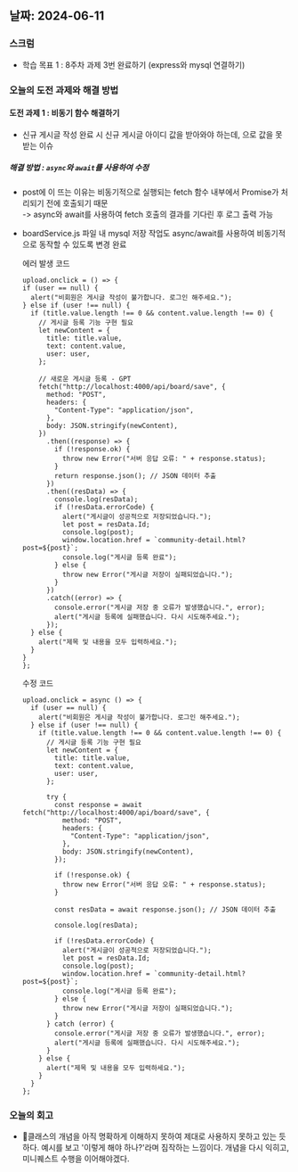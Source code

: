 ## 날짜: 2024-06-11

### 스크럼
- 학습 목표 1 : 8주차 과제 3번 완료하기 (express와 mysql 연결하기)

### 오늘의 도전 과제와 해결 방법
#### 도전 과제 1 : 비동기 함수 <pending> 해결하기
- 신규 게시글 작성 완료 시 신규 게시글 아이디 값을 받아와야 하는데, <pending>으로 값을 못 받는 이슈

##### 해결 방법 : `async`와 `await`를 사용하여 수정
- post에 <pending>이 뜨는 이유는 비동기적으로 실행되는 fetch 함수 내부에서 Promise가 처리되기 전에 호출되기 때문 <br>
  -> async와 await를 사용하여 fetch 호출의 결과를 기다린 후 로그 출력 가능
- boardService.js 파일 내 mysql 저장 작업도 async/await를 사용하여 비동기적으로 동작할 수 있도록 변경 완료

  에러 발생 코드
  ```
  upload.onclick = () => {
  if (user == null) {
    alert("비회원은 게시글 작성이 불가합니다. 로그인 해주세요.");
  } else if (user !== null) {
    if (title.value.length !== 0 && content.value.length !== 0) {
      // 게시글 등록 기능 구현 필요
      let newContent = {
        title: title.value,
        text: content.value,
        user: user,
      };

      // 새로운 게시글 등록 - GPT
      fetch("http://localhost:4000/api/board/save", {
        method: "POST",
        headers: {
          "Content-Type": "application/json",
        },
        body: JSON.stringify(newContent),
      })
        .then((response) => {
          if (!response.ok) {
            throw new Error("서버 응답 오류: " + response.status);
          }
          return response.json(); // JSON 데이터 추출
        })
        .then((resData) => {
          console.log(resData);
          if (!resData.errorCode) {
            alert("게시글이 성공적으로 저장되었습니다.");
            let post = resData.Id;
            console.log(post);
            window.location.href = `community-detail.html?post=${post}`;
            console.log("게시글 등록 완료");
          } else {
            throw new Error("게시글 저장이 실패되었습니다.");
          }
        })
        .catch((error) => {
          console.error("게시글 저장 중 오류가 발생했습니다.", error);
          alert("게시글 등록에 실패했습니다. 다시 시도해주세요.");
        });
    } else {
      alert("제목 및 내용을 모두 입력하세요.");
    }
  }
  };
  ```

  수정 코드

  ```
  upload.onclick = async () => {
    if (user == null) {
      alert("비회원은 게시글 작성이 불가합니다. 로그인 해주세요.");
    } else if (user !== null) {
      if (title.value.length !== 0 && content.value.length !== 0) {
        // 게시글 등록 기능 구현 필요
        let newContent = {
          title: title.value,
          text: content.value,
          user: user,
        };
  
        try {
          const response = await fetch("http://localhost:4000/api/board/save", {
            method: "POST",
            headers: {
              "Content-Type": "application/json",
            },
            body: JSON.stringify(newContent),
          });
  
          if (!response.ok) {
            throw new Error("서버 응답 오류: " + response.status);
          }
  
          const resData = await response.json(); // JSON 데이터 추출
  
          console.log(resData);
  
          if (!resData.errorCode) {
            alert("게시글이 성공적으로 저장되었습니다.");
            let post = resData.Id;
            console.log(post);
            window.location.href = `community-detail.html?post=${post}`;
            console.log("게시글 등록 완료");
          } else {
            throw new Error("게시글 저장이 실패되었습니다.");
          }
        } catch (error) {
          console.error("게시글 저장 중 오류가 발생했습니다.", error);
          alert("게시글 등록에 실패했습니다. 다시 시도해주세요.");
        }
      } else {
        alert("제목 및 내용을 모두 입력하세요.");
      }
    }
  };
  ```
  
### 오늘의 회고
- 클래스의 개념을 아직 명확하게 이해하지 못하여 제대로 사용하지 못하고 있는 듯 하다. 
  예시를 보고 '이렇게 해야 하나?'라며 짐작하는 느낌이다. 개념을 다시 익히고, 미니퀘스트 수행을 이어해야겠다.
